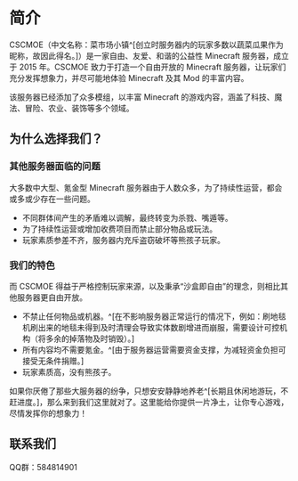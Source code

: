 # 简介

CSCMOE（中文名称：菜市场小镇^[创立时服务器内的玩家多数以蔬菜瓜果作为昵称，故因此得名。]）是一家自由、友爱、和谐的公益性 Minecraft 服务器，成立于 2015 年。CSCMOE 致力于打造一个自由开放的 Minecraft 服务器，让玩家们充分发挥想象力，并尽可能地体验 Minecraft 及其 Mod 的丰富内容。

该服务器已经添加了众多模组，以丰富 Minecraft 的游戏内容，涵盖了科技、魔法、冒险、农业、装饰等多个领域。

## 为什么选择我们？

### 其他服务器面临的问题

大多数中大型、氪金型 Minecraft 服务器由于人数众多，为了持续性运营，都会或多或少存在一些问题。

- 不同群体间产生的矛盾难以调解，最终转变为杀戮、嘴遁等。
- 为了持续性运营或增加收费项目而禁止部分物品或玩法。
- 玩家素质参差不齐，服务器内充斥盗窃破坏等熊孩子玩家。

### 我们的特色

而 CSCMOE 得益于严格控制玩家来源，以及秉承“沙盒即自由”的理念，则相比其他服务器更自由开放。

- 不禁止任何物品或机器。^[在不影响服务器正常运行的情况下，例如：刷地毯机刷出来的地毯未得到及时清理会导致实体数剧增进而崩服，需要设计可控机构（将多余的掉落物及时销毁）。]
- 所有内容均不需要氪金。^[由于服务器运营需要资金支撑，为减轻资金负担可接受无条件捐赠。]
- 玩家素质高，没有熊孩子。

如果你厌倦了那些大服务器的纷争，只想安安静静地养老^[长期且休闲地游玩，不赶进度。]，那么来到我们这里就对了。这里能给你提供一片净土，让你专心游戏，尽情发挥你的想象力！

## 联系我们

QQ群：584814901
